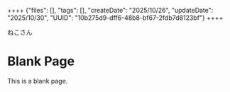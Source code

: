 ++++
{"files": [], "tags": [], "createDate": "2025/10/26", "updateDate": "2025/10/30", "UUID": "10b275d9-dff6-48b8-bf67-2fdb7d8123bf"}
++++



ねこさん
# Blank Page
This is a blank page.
